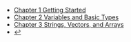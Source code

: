 * [Chapter 1 Getting Started](docs/programming-language/cpp/ch1/)
* [Chapter 2 Variables and Basic Types](docs/programming-language/cpp/ch2/)
* [Chapter 3 Strings, Vectors, and Arrays](docs/programming-language/cpp/ch3/)
* [:leftwards_arrow_with_hook:](docs/programming-language/)

